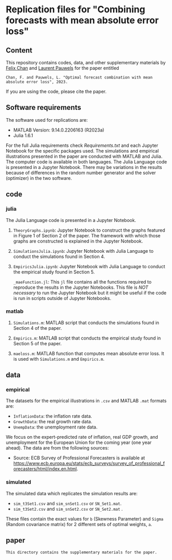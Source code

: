 # Replication files for "Combining forecasts with mean absolute error loss"

## Content
This repository contains codes, data, and other supplementary materials by [Felix Chan](mailto:F.Chan@curtin.edu.au) and [Laurent Pauwels](mailto:laurent.pauwels@sydney.edu.au) for the paper entitled 

	Chan, F. and Pauwels, L. "Optimal forecast combination with mean absolute error loss", 2023. 

If you are using the code, please cite the paper.

## Software requirements
The software used for replications are:

 - MATLAB Version: 9.14.0.2206163 (R2023a)
 - Julia 1.6.1
 
For the full Julia requirements check *Requirements.txt* and each Jupyter Notebook for the specific packages used. The simulations and empirical illustrations presented in the paper are conducted with MATLAB and Julia. The computer code is available in both languages. The Julia Language code is presented in a Jupyter Notebook. There may be variations in the results because of differences in the random number generator and the solver (optimizer) in the two software.
	
## code
  
### julia
The Julia Language code is presented in a Jupyter Notebook.

1. `TheoryGraphs.ipynb`: Jupyter Notebook to construct the graphs featured in Figure 1 of Section 2 of the paper. The framework with which those graphs are constructed is explained in the Jupyter Notebook. 

2. `SimulationsJulia.ipynb`: Jupyter Notebook with Julia Language to conduct the simulations found in Section 4. 


3. `EmpiricsJulia.ipynb`: Jupyter Notebook with Julia Language to conduct the empirical study found in Section 5. 

    `_maeFunction.jl`: This `jl` file contains all the functions required to reproduce the results in the Jupyter Notebooks. This file is *NOT necessary* to run the Jupyter Notebook but it might be useful if the code is run in scripts outside of Jupyter Notebooks.

### matlab

1. `Simulations.m`: MATLAB script that conducts the simulations found in Section 4 of the paper. 

2. `Empirics.m`: MATLAB script that conducts the empirical study found in Section 5 of the paper. 

3. `maeloss.m`: MATLAB function that computes mean absolute error loss. It is used with `Simulations.m` and `Empirics.m`.

## data

### empirical
The datasets for the empirical illustrations in `.csv` and MATLAB `.mat` formats are:
 
- `InflationData`: the inflation rate data.
- `GrowthData`: the real growth rate data.
- `UnempData`: the unemployment rate data.

We focus on the expert-predicted rate of inflation, real GDP growth, and unemployment for the European Union for the coming year (one year ahead). The data are from the following sources:

- Source: ECB Survey of Professional Forecasters is available at <https://www.ecb.europa.eu/stats/ecb_surveys/survey_of_professional_forecasters/html/index.en.html>.

### simulated

The simulated data which replicates the simulation results are:

- `sim_t3Set1.csv` and `sim_snSet1.csv` or `SN_Set1.mat`.
- `sim_t3Set2.csv` and `sim_snSet2.csv` or `SN_Set2.mat` .

These files contain the exact values for `b` (Skewness Parameter) and `Sigma` (Random covariance matrix) for 2 different sets of optimal weights, `a`.


## paper
    This directory contains the supplementary materials for the paper. 

    
